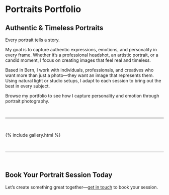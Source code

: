 <div class="text-content">

<h1>Portraits Portfolio</h1>

<h2>Authentic & Timeless Portraits</h2>

<p>Every portrait tells a story.</p>

<p>My goal is to capture authentic expressions, emotions, and personality in every frame. Whether it’s a professional headshot, an artistic portrait, or a candid moment, I focus on creating images that feel real and timeless.</p>

<p>Based in Bern, I work with individuals, professionals, and creatives who want more than just a photo—they want an image that represents them. Using natural light or studio setups, I adapt to each session to bring out the best in every subject.</p>

<p>Browse my portfolio to see how I capture personality and emotion through portrait photography.</p>
<br>
<hr>
<br>
</div>

{% include gallery.html %}

<div class="text-content">

<br>
<hr>
<br>

<h2>Book Your Portrait Session Today</h2>

Let’s create something great together—<a href="/contact/" class="button">get in touch</a> to book your session.

</div>
